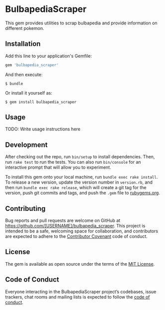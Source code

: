 # BulbapediaScraper

This gem provides utilities to scrap bulbapedia and provide information
on different pokemon.

## Installation

Add this line to your application's Gemfile:

```ruby
gem 'bulbapedia_scraper'
```

And then execute:

    $ bundle

Or install it yourself as:

    $ gem install bulbapedia_scraper

## Usage

TODO: Write usage instructions here

## Development

After checking out the repo, run `bin/setup` to install dependencies. Then, run `rake test` to run the tests. You can also run `bin/console` for an interactive prompt that will allow you to experiment.

To install this gem onto your local machine, run `bundle exec rake install`. To release a new version, update the version number in `version.rb`, and then run `bundle exec rake release`, which will create a git tag for the version, push git commits and tags, and push the `.gem` file to [rubygems.org](https://rubygems.org).

## Contributing

Bug reports and pull requests are welcome on GitHub at https://github.com/[USERNAME]/bulbapedia_scraper. This project is intended to be a safe, welcoming space for collaboration, and contributors are expected to adhere to the [Contributor Covenant](http://contributor-covenant.org) code of conduct.

## License

The gem is available as open source under the terms of the [MIT License](https://opensource.org/licenses/MIT).

## Code of Conduct

Everyone interacting in the BulbapediaScraper project’s codebases, issue trackers, chat rooms and mailing lists is expected to follow the [code of conduct](https://github.com/[USERNAME]/bulbapedia_scraper/blob/master/CODE_OF_CONDUCT.md).
